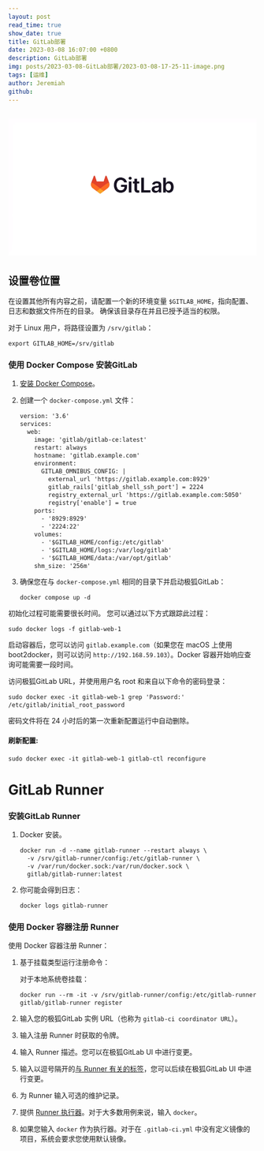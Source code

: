 ```yaml
---
layout: post
read_time: true
show_date: true
title: GitLab部署
date: 2023-03-08 16:07:00 +0800
description: GitLab部署
img: posts/2023-03-08-GitLab部署/2023-03-08-17-25-11-image.png
tags: [运维]
author: Jeremiah
github: 
---
```


## ![](../assets/img/posts/2023-03-08-GitLab部署/2023-03-08-17-25-11-image.png)

## 设置卷位置

在设置其他所有内容之前，请配置一个新的环境变量 `$GITLAB_HOME`，指向配置、日志和数据文件所在的目录。 确保该目录存在并且已授予适当的权限。

对于 Linux 用户，将路径设置为 `/srv/gitlab`：

```
export GITLAB_HOME=/srv/gitlab
```

### 使用 Docker Compose 安装GitLab

1. [安装 Docker Compose](https://docs.docker.com/compose/install/)。

2. 创建一个 `docker-compose.yml` 文件：
   
   ```
   version: '3.6'
   services:
     web:
       image: 'gitlab/gitlab-ce:latest'
       restart: always
       hostname: 'gitlab.example.com'
       environment:
         GITLAB_OMNIBUS_CONFIG: |
           external_url 'https://gitlab.example.com:8929'
           gitlab_rails['gitlab_shell_ssh_port'] = 2224
           registry_external_url 'https://gitlab.example.com:5050'
           registry['enable'] = true
       ports:
         - '8929:8929'
         - '2224:22'
       volumes:
         - '$GITLAB_HOME/config:/etc/gitlab'
         - '$GITLAB_HOME/logs:/var/log/gitlab'
         - '$GITLAB_HOME/data:/var/opt/gitlab'
       shm_size: '256m'
   ```

3. 确保您在与 `docker-compose.yml` 相同的目录下并启动极狐GitLab：
   
   ```
   docker compose up -d
   ```

初始化过程可能需要很长时间。 您可以通过以下方式跟踪此过程：

```
sudo docker logs -f gitlab-web-1
```

启动容器后，您可以访问 `gitlab.example.com`（如果您在 macOS 上使用 boot2docker，则可以访问 `http://192.168.59.103`）。Docker 容器开始响应查询可能需要一段时间。

访问极狐GitLab URL，并使用用户名 root 和来自以下命令的密码登录：

```
sudo docker exec -it gitlab-web-1 grep 'Password:' /etc/gitlab/initial_root_password
```

密码文件将在 24 小时后的第一次重新配置运行中自动删除。

#### 刷新配置:

```
sudo docker exec -it gitlab-web-1 gitlab-ctl reconfigure
```

# GitLab Runner

### 安装GitLab Runner

1. Docker 安装。
   
   ```
   docker run -d --name gitlab-runner --restart always \
     -v /srv/gitlab-runner/config:/etc/gitlab-runner \
     -v /var/run/docker.sock:/var/run/docker.sock \
     gitlab/gitlab-runner:latest
   ```

2. 你可能会得到日志：
   
   ```
   docker logs gitlab-runner
   ```

### 使用 Docker 容器注册 Runner

使用 Docker 容器注册 Runner：

1. 基于挂载类型运行注册命令：
   
   对于本地系统卷挂载：
   
   ```
   docker run --rm -it -v /srv/gitlab-runner/config:/etc/gitlab-runner gitlab/gitlab-runner register
   ```

2. 输入您的极狐GitLab 实例 URL（也称为 `gitlab-ci coordinator URL`）。

3. 输入注册 Runner 时获取的令牌。

4. 输入 Runner 描述。您可以在极狐GitLab UI 中进行变更。

5. 输入以逗号隔开的[与 Runner 有关的标签](https://docs.gitlab.cn/jh/ci/runners/configure_runners.html#use-tags-to-control-which-jobs-a-runner-can-run)，您可以后续在极狐GitLab UI 中进行变更。

6. 为 Runner 输入可选的维护记录。

7. 提供 [Runner 执行器](https://docs.gitlab.cn/runner/executors/index.html)。对于大多数用例来说，输入 `docker`。

8. 如果您输入 `docker` 作为执行器。对于在 `.gitlab-ci.yml` 中没有定义镜像的项目，系统会要求您使用默认镜像。
